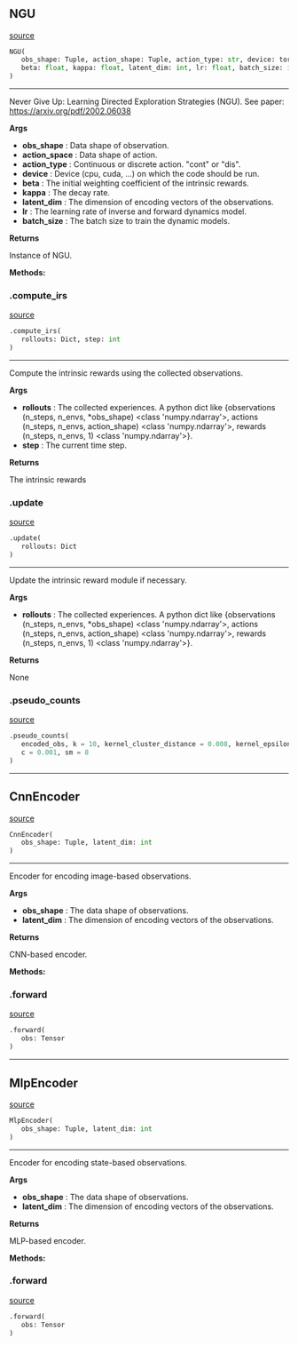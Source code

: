 #


## NGU
[source](https://github.com/RLE-Foundation/Hsuanwu/blob/main/hsuanwu/xplore/reward/ngu.py/#L76)
```python 
NGU(
   obs_shape: Tuple, action_shape: Tuple, action_type: str, device: torch.device,
   beta: float, kappa: float, latent_dim: int, lr: float, batch_size: int
)
```


---
Never Give Up: Learning Directed Exploration Strategies (NGU).
See paper: https://arxiv.org/pdf/2002.06038


**Args**

* **obs_shape**  : Data shape of observation.
* **action_space**  : Data shape of action.
* **action_type**  : Continuous or discrete action. "cont" or "dis".
* **device**  : Device (cpu, cuda, ...) on which the code should be run.
* **beta**  : The initial weighting coefficient of the intrinsic rewards.
* **kappa**  : The decay rate.
* **latent_dim**  : The dimension of encoding vectors of the observations.
* **lr**  : The learning rate of inverse and forward dynamics model.
* **batch_size**  : The batch size to train the dynamic models.


**Returns**

Instance of NGU.


**Methods:**


### .compute_irs
[source](https://github.com/RLE-Foundation/Hsuanwu/blob/main/hsuanwu/xplore/reward/ngu.py/#L127)
```python
.compute_irs(
   rollouts: Dict, step: int
)
```

---
Compute the intrinsic rewards using the collected observations.


**Args**

* **rollouts**  : The collected experiences. A python dict like
    {observations (n_steps, n_envs, *obs_shape) <class 'numpy.ndarray'>,
    actions (n_steps, n_envs, action_shape) <class 'numpy.ndarray'>,
    rewards (n_steps, n_envs, 1) <class 'numpy.ndarray'>}.
* **step**  : The current time step.


**Returns**

The intrinsic rewards

### .update
[source](https://github.com/RLE-Foundation/Hsuanwu/blob/main/hsuanwu/xplore/reward/ngu.py/#L180)
```python
.update(
   rollouts: Dict
)
```

---
Update the intrinsic reward module if necessary.


**Args**

* **rollouts**  : The collected experiences. A python dict like
    {observations (n_steps, n_envs, *obs_shape) <class 'numpy.ndarray'>,
    actions (n_steps, n_envs, action_shape) <class 'numpy.ndarray'>,
    rewards (n_steps, n_envs, 1) <class 'numpy.ndarray'>}.


**Returns**

None

### .pseudo_counts
[source](https://github.com/RLE-Foundation/Hsuanwu/blob/main/hsuanwu/xplore/reward/ngu.py/#L214)
```python
.pseudo_counts(
   encoded_obs, k = 10, kernel_cluster_distance = 0.008, kernel_epsilon = 0.0001,
   c = 0.001, sm = 8
)
```


----


## CnnEncoder
[source](https://github.com/RLE-Foundation/Hsuanwu/blob/main/hsuanwu/xplore/reward/ngu.py/#L11)
```python 
CnnEncoder(
   obs_shape: Tuple, latent_dim: int
)
```


---
Encoder for encoding image-based observations.


**Args**

* **obs_shape**  : The data shape of observations.
* **latent_dim**  : The dimension of encoding vectors of the observations.


**Returns**

CNN-based encoder.


**Methods:**


### .forward
[source](https://github.com/RLE-Foundation/Hsuanwu/blob/main/hsuanwu/xplore/reward/ngu.py/#L42)
```python
.forward(
   obs: Tensor
)
```


----


## MlpEncoder
[source](https://github.com/RLE-Foundation/Hsuanwu/blob/main/hsuanwu/xplore/reward/ngu.py/#L50)
```python 
MlpEncoder(
   obs_shape: Tuple, latent_dim: int
)
```


---
Encoder for encoding state-based observations.


**Args**

* **obs_shape**  : The data shape of observations.
* **latent_dim**  : The dimension of encoding vectors of the observations.


**Returns**

MLP-based encoder.


**Methods:**


### .forward
[source](https://github.com/RLE-Foundation/Hsuanwu/blob/main/hsuanwu/xplore/reward/ngu.py/#L72)
```python
.forward(
   obs: Tensor
)
```

